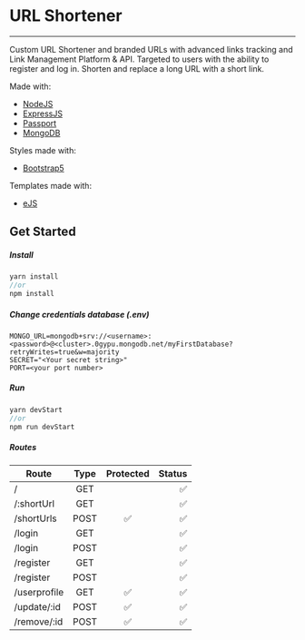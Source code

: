 # URL Shortener
-----

Custom URL Shortener and branded URLs with advanced links tracking and Link Management Platform & API. Targeted to users with the ability to register and log in. Shorten and replace a long URL with a short link.

Made with:
- [NodeJS](https://nodejs.org/en/)
- [ExpressJS](http://expressjs.com/)
- [Passport](https://www.passportjs.org/)
- [MongoDB](https://www.mongodb.com/)

Styles made with:
- [Bootstrap5](https://getbootstrap.com/)

Templates made with:
- [eJS](https://ejs.co/)

## Get Started

##### Install

```javascript
yarn install
//or
npm install
```

##### Change credentials database (.env)

```
MONGO_URL=mongodb+srv://<username>:<password>@<cluster>.0gypu.mongodb.net/myFirstDatabase?retryWrites=true&w=majority
SECRET="<Your secret string>"
PORT=<your port number>
```


##### Run

```javascript
yarn devStart
//or
npm run devStart
```

##### Routes

| Route           | Type           | Protected          | Status               |
| -------------   |:-------------: |:-------------:     |              -----:  |
| /               | GET            |                    |   :white_check_mark: |
| /:shortUrl      | GET            |                    |   :white_check_mark: |
| /shortUrls      | POST           | :white_check_mark: |   :white_check_mark: |
| /login          | GET            |                    |   :white_check_mark: |
| /login          | POST           |                    |   :white_check_mark: |
| /register       | GET            |                    |   :white_check_mark: |
| /register       | POST           |                    |   :white_check_mark: |
| /userprofile    | GET            | :white_check_mark: |   :white_check_mark: |
| /update/:id     | POST           | :white_check_mark: |   :white_check_mark: |
| /remove/:id     | POST           | :white_check_mark: |   :white_check_mark: |
